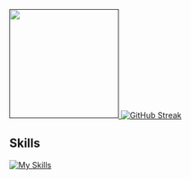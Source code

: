<a href="">
<img height=195 src="https://github-readme-stats.vercel.app/api/top-langs?username=dinagalevska&layout=compact&theme=dark&hide_border=true&langs_count=8&card_width=300" />
</a>
<a href="https://git.io/streak-stats"><img src="https://streak-stats.demolab.com?user=dinagalevska&theme=dark&hide_border=true&date_format=j%20M%5B%20Y%5D&card_width=300&hide_current_streak=true&hide_longest_streak=true" alt="GitHub Streak" /></a>

## Skills

[![My Skills](https://skillicons.dev/icons?i=python,docker,kubernetes,c,cpp,js,react,html,css,tensorflow,pytorch,kafka,java,bootstrap,tailwind,git,jenkins,spring,django,azure,anaconda,bash,gcp,gitlab,git,gradle,latex,terraform&perline=7)](https://skillicons.dev)

